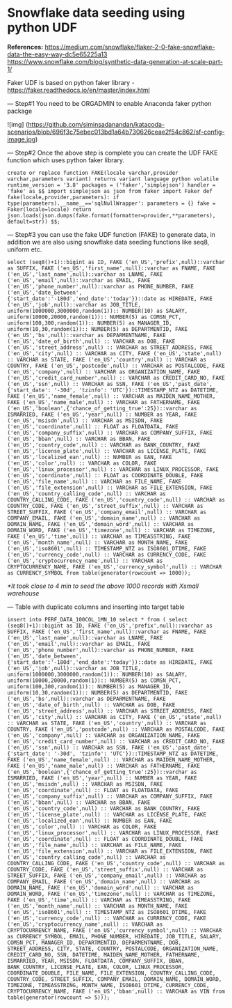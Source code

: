 # Snowflake data seeding using python UDF

__References:__
<https://medium.com/snowflake/flaker-2-0-fake-snowflake-data-the-easy-way-dc5e65225a13>
<https://www.snowflake.com/blog/synthetic-data-generation-at-scale-part-1/>

Faker UDF is based on python faker library - <https://faker.readthedocs.io/en/master/index.html>


— Step#1 You need to be ORGADMIN to enable Anaconda faker python package

![img] (https://github.com/siminsadanandan/katacoda-scenarios/blob/696f3c75ebec013bd1a64b730626ceae2f54c862/sf-config-image.jpg)

— Step#2 Once the above step is complete you can create the UDF FAKE function which uses python faker library. 

`create or replace function FAKE(locale varchar,provider varchar,parameters variant)
returns variant
language python
volatile
runtime_version = '3.8'
packages = ('faker','simplejson')
handler = 'fake'
as
$$
import simplejson as json
from faker import Faker
def fake(locale,provider,parameters):
  if type(parameters).__name__=='sqlNullWrapper':
    parameters = {}
  fake = Faker(locale=locale)
  return json.loads(json.dumps(fake.format(formatter=provider,**parameters), default=str))
$$;`



— Step#3 you can use the fake UDF function (FAKE) to generate data, in addition we are also using snowflake data seeding functions like  seq8, 
uniform etc. 

`select (seq8()+1)::bigint as ID, FAKE ('en_US','prefix',null)::varchar as SUFFIX, FAKE ('en_US','first_name',null)::varchar as FNAME, FAKE ('en_US','last_name',null)::varchar as LNAME, FAKE ('en_US','email',null)::varchar as EMAIL, FAKE ('en_US','phone_number',null)::varchar as PHONE_NUMBER, FAKE ('en_US','date_between',{'start_date':'-180d','end_date':'today'})::date as HIREDATE, FAKE ('en_US','job',null)::varchar as JOB_TITLE, uniform(1000000,3000000,random(1)):: NUMBER(10) as SALARY, uniform(10000,20000,random(1)):: NUMBER(5) as COMSN_PCT, uniform(100,300,random(1)):: NUMBER(5) as MANAGER_ID, uniform(10,30,random(1)):: NUMBER(5) as DEPARTMENTID, FAKE ('en_US','bs',null)::varchar as DEPARMENTNAME, FAKE ('en_US','date_of_birth',null) :: VARCHAR as DOB, FAKE ('en_US','street_address',null) :: VARCHAR as STREET_ADDRESS, FAKE ('en_US','city',null) :: VARCHAR as CITY, FAKE ('en_US','state',null) :: VARCHAR as STATE, FAKE ('en_US','country',null) :: VARCHAR as COUNTRY, FAKE ('en_US','postcode',null) :: VARCHAR as POSTALCODE, FAKE ('en_US','company',null) :: VARCHAR as ORGANIZATION_NAME, FAKE ('en_US','credit_card_number',null) :: VARCHAR as CREDIT_CARD_NO, FAKE ('en_US','ssn',null) :: VARCHAR as SSN, FAKE ('en_US','past_date',{'start_date': '-30d', 'tzinfo': 'UTC'})::TIMESTAMP_NTZ as DATETIME, FAKE ('en_US','name_female',null) :: VARCHAR as MAIDEN_NAME_MOTHER, FAKE ('en_US','name_male',null) :: VARCHAR as FATHERNAME, FAKE ('en_US','boolean',{'chance_of_getting_true':25})::varchar as ISMARRIED, FAKE ('en_US','year',null) :: NUMBER as YEAR, FAKE ('en_US','msisdn',null) :: VARCHAR as MSISDN, FAKE ('en_US','coordinate',null) :: FLOAT as FLOATDATA, FAKE ('en_US','company_suffix',null) :: VARCHAR as COMPANY_SUFFIX, FAKE ('en_US','bban',null) :: VARCHAR as BBAN, FAKE ('en_US','country_code',null) :: VARCHAR as BANK_COUNTRY, FAKE ('en_US','license_plate',null) :: VARCHAR as LICENSE_PLATE, FAKE ('en_US','localized_ean',null) :: NUMBER as EAN, FAKE ('en_US','color',null) :: VARCHAR as COLOR, FAKE ('en_US','linux_processor',null) :: VARCHAR as LINUX_PROCESSOR, FAKE ('en_US','coordinate',null) :: FLOAT as COORDINATE_DOUBLE, FAKE ('en_US','file_name',null) :: VARCHAR as FILE_NAME, FAKE ('en_US','file_extension',null) :: VARCHAR as FILE_EXTENSION, FAKE ('en_US','country_calling_code',null) :: VARCHAR as COUNTRY_CALLING_CODE, FAKE ('en_US','country_code',null) :: VARCHAR as COUNTRY_CODE, FAKE ('en_US','street_suffix',null) :: VARCHAR as STREET_SUFFIX, FAKE ('en_US','company_email',null) :: VARCHAR as COMPANY_EMAIL, FAKE ('en_US','domain_name',null) :: VARCHAR as DOMAIN_NAME, FAKE ('en_US','domain_word',null) :: VARCHAR as DOMAIN_WORD, FAKE ('en_US','timezone',null) :: VARCHAR as TIMEZONE, FAKE ('en_US','time',null) :: VARCHAR as TIMEASSTRING, FAKE ('en_US','month_name',null) :: VARCHAR as MONTH_NAME, FAKE ('en_US','iso8601',null) :: TIMESTAMP_NTZ as ISO8601_DTIME, FAKE ('en_US','currency_code',null) :: VARCHAR as CURRENCY_CODE, FAKE ('en_US','cryptocurrency_name',null) :: VARCHAR as CRYPTOCURRENCY_NAME, FAKE ('en_US','currency_symbol',null) :: VARCHAR as CURRENCY_SYMBOL
from
table(generator(rowcount => 1000));`
 

_*It took close to 4 min to seed the above 1000 records with Xsmall warehouse_



— Table with duplicate columns and inserting into target table

`insert into PERF_DATA_100COL_1MN_10 select * from (
select (seq8()+1)::bigint as ID, FAKE ('en_US','prefix',null)::varchar as SUFFIX, FAKE ('en_US','first_name',null)::varchar as FNAME, FAKE ('en_US','last_name',null)::varchar as LNAME, FAKE ('en_US','email',null)::varchar as EMAIL, FAKE ('en_US','phone_number',null)::varchar as PHONE_NUMBER, FAKE ('en_US','date_between',{'start_date':'-180d','end_date':'today'})::date as HIREDATE, FAKE ('en_US','job',null)::varchar as JOB_TITLE, uniform(1000000,3000000,random(1)):: NUMBER(10) as SALARY, uniform(10000,20000,random(1)):: NUMBER(5) as COMSN_PCT, uniform(100,300,random(1)):: NUMBER(5) as MANAGER_ID, uniform(10,30,random(1)):: NUMBER(5) as DEPARTMENTID, FAKE ('en_US','bs',null)::varchar as DEPARMENTNAME, FAKE ('en_US','date_of_birth',null) :: VARCHAR as DOB, FAKE ('en_US','street_address',null) :: VARCHAR as STREET_ADDRESS, FAKE ('en_US','city',null) :: VARCHAR as CITY, FAKE ('en_US','state',null) :: VARCHAR as STATE, FAKE ('en_US','country',null) :: VARCHAR as COUNTRY, FAKE ('en_US','postcode',null) :: VARCHAR as POSTALCODE, FAKE ('en_US','company',null) :: VARCHAR as ORGANIZATION_NAME, FAKE ('en_US','credit_card_number',null) :: VARCHAR as CREDIT_CARD_NO, FAKE ('en_US','ssn',null) :: VARCHAR as SSN, FAKE ('en_US','past_date',{'start_date': '-30d', 'tzinfo': 'UTC'})::TIMESTAMP_NTZ as DATETIME, FAKE ('en_US','name_female',null) :: VARCHAR as MAIDEN_NAME_MOTHER, FAKE ('en_US','name_male',null) :: VARCHAR as FATHERNAME, FAKE ('en_US','boolean',{'chance_of_getting_true':25})::varchar as ISMARRIED, FAKE ('en_US','year',null) :: NUMBER as YEAR, FAKE ('en_US','msisdn',null) :: VARCHAR as MSISDN, FAKE ('en_US','coordinate',null) :: FLOAT as FLOATDATA, FAKE ('en_US','company_suffix',null) :: VARCHAR as COMPANY_SUFFIX, FAKE ('en_US','bban',null) :: VARCHAR as BBAN, FAKE ('en_US','country_code',null) :: VARCHAR as BANK_COUNTRY, FAKE ('en_US','license_plate',null) :: VARCHAR as LICENSE_PLATE, FAKE ('en_US','localized_ean',null) :: NUMBER as EAN, FAKE ('en_US','color',null) :: VARCHAR as COLOR, FAKE ('en_US','linux_processor',null) :: VARCHAR as LINUX_PROCESSOR, FAKE ('en_US','coordinate',null) :: FLOAT as COORDINATE_DOUBLE, FAKE ('en_US','file_name',null) :: VARCHAR as FILE_NAME, FAKE ('en_US','file_extension',null) :: VARCHAR as FILE_EXTENSION, FAKE ('en_US','country_calling_code',null) :: VARCHAR as COUNTRY_CALLING_CODE, FAKE ('en_US','country_code',null) :: VARCHAR as COUNTRY_CODE, FAKE ('en_US','street_suffix',null) :: VARCHAR as STREET_SUFFIX, FAKE ('en_US','company_email',null) :: VARCHAR as COMPANY_EMAIL, FAKE ('en_US','domain_name',null) :: VARCHAR as DOMAIN_NAME, FAKE ('en_US','domain_word',null) :: VARCHAR as DOMAIN_WORD, FAKE ('en_US','timezone',null) :: VARCHAR as TIMEZONE, FAKE ('en_US','time',null) :: VARCHAR as TIMEASSTRING, FAKE ('en_US','month_name',null) :: VARCHAR as MONTH_NAME, FAKE ('en_US','iso8601',null) :: TIMESTAMP_NTZ as ISO8601_DTIME, FAKE ('en_US','currency_code',null) :: VARCHAR as CURRENCY_CODE, FAKE ('en_US','cryptocurrency_name',null) :: VARCHAR as CRYPTOCURRENCY_NAME, FAKE ('en_US','currency_symbol',null) :: VARCHAR as CURRENCY_SYMBOL, EMAIL, PHONE_NUMBER, HIREDATE, JOB_TITLE, SALARY, COMSN_PCT, MANAGER_ID, DEPARTMENTID, DEPARMENTNAME, DOB, STREET_ADDRESS, CITY, STATE, COUNTRY, POSTALCODE, ORGANIZATION_NAME, CREDIT_CARD_NO, SSN, DATETIME, MAIDEN_NAME_MOTHER, FATHERNAME, ISMARRIED, YEAR, MSISDN, FLOATDATA, COMPANY_SUFFIX, BBAN, BANK_COUNTRY, LICENSE_PLATE, EAN, COLOR, LINUX_PROCESSOR, COORDINATE_DOUBLE, FILE_NAME, FILE_EXTENSION, COUNTRY_CALLING_CODE, COUNTRY_CODE, STREET_SUFFIX, COMPANY_EMAIL, DOMAIN_NAME, DOMAIN_WORD, TIMEZONE, TIMEASSTRING, MONTH_NAME, ISO8601_DTIME, CURRENCY_CODE, CRYPTOCURRENCY_NAME, FAKE ('en_US','bban',null) :: VARCHAR as VIN
from
table(generator(rowcount => 5)));`

